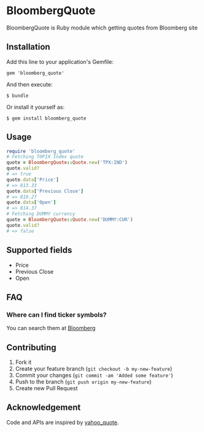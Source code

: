 # BloombergQuote

BloombergQuote is Ruby module which getting quotes from Bloomberg site

## Installation

Add this line to your application's Gemfile:

    gem 'bloomberg_quote'

And then execute:

    $ bundle

Or install it yourself as:

    $ gem install bloomberg_quote

## Usage

```ruby
require 'bloomberg_quote'
# Fetching TOPIX Index quote
quote = BloombergQuote::Quote.new('TPX:IND')
quote.valid?
# => true
quote.data['Price']
# => 813.33
quote.data['Previous Close']
# => 819.27
quote.data['Open']
# => 814.37
# Fetching DUMMY currency
quote = BloombergQuote::Quote.new('DUMMY:CUR')
quote.valid?
# => false
```

## Supported fields

- Price
- Previous Close
- Open

## FAQ

### Where can I find ticker symbols?

You can search them at [Bloomberg](http://www.bloomberg.com/)

## Contributing

1. Fork it
2. Create your feature branch (`git checkout -b my-new-feature`)
3. Commit your changes (`git commit -am 'Added some feature'`)
4. Push to the branch (`git push origin my-new-feature`)
5. Create new Pull Request

## Acknowledgement

Code and APIs are inspired by [yahoo_quote](https://github.com/bcarreno/yahoo_quote).
